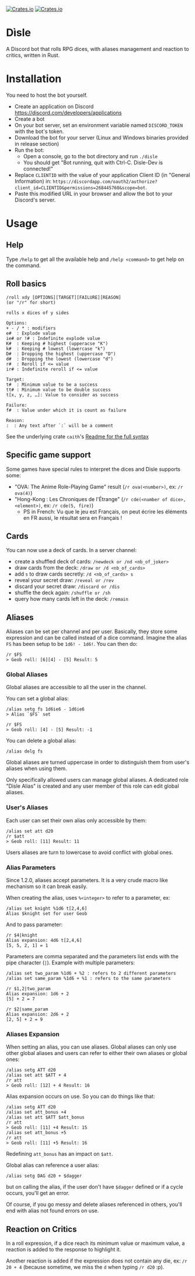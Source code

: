 [![Crates.io](https://img.shields.io/crates/d/disle.svg)](https://crates.io/crates/disle)
[![Crates.io](https://img.shields.io/crates/v/disle.svg)](https://crates.io/crates/disle)

# Dìsle

A Discord bot that rolls RPG dices, with aliases management and reaction to critics,
written in Rust.

# Installation

You need to host the bot yourself.

- Create an application on Discord https://discord.com/developers/applications
- Create a bot
- On your bot server, set an environment variable named `DISCORD_TOKEN` with the bot's
  token.
- Download the bot for your server (Linux and Windows binaries provided in release section)
- Run the bot:
    - Open a console, go to the bot directory and run `./disle` 
    - You should get "Bot running, quit with Ctrl-C. Disle-Dev is connected!"
- Replace `CLIENTID` with the value of your application Client ID (in "General Information) in: 
 `https://discordapp.com/oauth2/authorize?client_id=CLIENTID&permissions=268445760&scope=bot`.
- Paste this modified URL in your browser and allow the bot to your Discord's server.

# Usage
## Help
Type `/help` to get all the available help and `/help <command>` to get help on the command.

## Roll basics
```
/roll xdy [OPTIONS][TARGET][FAILURE][REASON]
(or "/r" for short)
  
rolls x dices of y sides

Options:
+ - / * : modifiers
e#  : Explode value
ie# or !# : Indefinite explode value
K#  : Keeping # highest (upperacse "K")
k#  : Keeping # lowest (lowercase "k")
D#  : Dropping the highest (uppercase "D")
d#  : Dropping the lowest (lowercase "d")
r#  : Reroll if <= value
ir# : Indefinite reroll if <= value
    
Target:
t#  : Minimum value to be a success
tt# : Minimum value to be double success
t[x, y, z, …]: Value to consider as success

Failure: 
f#  : Value under which it is count as failure

Reason:
:  : Any text after `:` will be a comment
```

See the underlying crate `caith`'s [Readme for the full syntax](https://github.com/Geobert/caith/blob/master/README.md)

## Specific game support

Some games have special rules to interpret the dices and Dìsle supports some:
- "OVA: The Anime Role-Playing Game" result (`/r ova(<number>)`, ex: `/r ova(4)`)
- "Hong-Kong : Les Chroniques de l'Étrange" (`/r cde(<number of dice>, <element>)`, 
  ex: `/r cde(5, fire)`)
  - PS in French: Vu que le jeu est Français, on peut écrire les éléments en FR aussi, le
    résultat sera en Français !

## Cards

You can now use a deck of cards. In a server channel:

- create a shuffled deck of cards: `/newdeck or /nd <nb_of_joker>`
- draw cards from the deck: `/draw or /d <nb_of_cards>` 
- add `s` to draw cards secretly: `/d <nb_of_cards> s`
- reveal your secret draw: `/reveal or /rev`
- discard your secret draw: `/discard or /dis`
- shuffle the deck again: `/shuffle or /sh`
- query how many cards left in the deck: `/remain`

## Aliases

Aliases can be set per channel and per user. Basically, they store some expression and can
be called instead of a dice command. Imagine the alias `FS` has been setup to be `1d6! -
1d6!`. You can then do:

```
/r $FS
> Geob roll: [6][4] - [5] Result: 5
```

### Global Aliases

Global aliases are accessible to all the user in the channel. 

You can set a global alias:
```
/alias setg fs 1d6ie6 - 1d6ie6
> Alias `$FS` set

/r $FS
> Geob roll: [4] - [5] Result: -1
```

You can delete a global alias:
```
/alias delg fs
```

Global aliases are turned uppercase in order to distinguish them from user's aliases when
using them.

Only specifically allowed users can manage global aliases. A dedicated role "Dìsle Alias"
is created and any user member of this role can edit global aliases.

### User's Aliases

Each user can set their own alias only accessible by them:

```
/alias set att d20
/r $att
> Geob roll: [11] Result: 11
```

Users aliases are turn to lowercase to avoid conflict with global ones.

### Alias Parameters

Since 1.2.0, aliases accept parameters. It is a very crude macro like mechanism so it can
break easily.

When creating the alias, uses `%<integer>` to refer to a parameter, ex:
```
/alias set knight %1d6 t[2,4,6]
Alias $knight set for user Geob
```

And to pass parameter:
```
/r $4|knight
Alias expansion: 4d6 t[2,4,6]
[5, 5, 2, 1] = 1
```

Parameters are comma separated and the parameters list ends with the pipe character (`|`).
Example with multiple parameters:
```
/alias set two_param %1d6 + %2 : refers to 2 different parameters
/alias set same_param %1d6 + %1 : refers to the same parameters

/r $1,2|two_param
Alias expansion: 1d6 + 2
[5] + 2 = 7

/r $2|same_param
Alias expansion: 2d6 + 2
[2, 5] + 2 = 9
```

### Aliases Expansion

When setting an alias, you can use aliases. Global aliases can only use other global
aliases and users can refer to either their own aliases or global ones:

```
/alias setg ATT d20
/alias set att $ATT + 4
/r att
> Geob roll: [12] + 4 Result: 16
```

Alias expansion occurs on use. So you can do things like that:

```
/alias setg ATT d20
/alias set att_bonus +4
/alias set att $ATT $att_bonus
/r att
> Geob roll: [11] +4 Result: 15
/alias set att_bonus +5
/r att
> Geob roll: [11] +5 Result: 16
```

Redefining `att_bonus` has an impact on `$att`.

Global alias can reference a user alias:
```
/alias setg DAG d20 + $dagger
```

but on calling the alias, if the user don't have `$dagger` defined or if a cycle occurs,
you'll get an error.

Of course, if you go messy and delete aliases referenced in others, you'll end with alias
not found errors on use.

## Reaction on Critics

In a roll expression, if a dice reach its minimum value or maximum value, a reaction is
added to the response to highlight it.

Another reaction is added if the expression does not contain any die, ex: `/r 20 + 4`
(because sometime, we miss the `d` when typing `/r d20` :p).